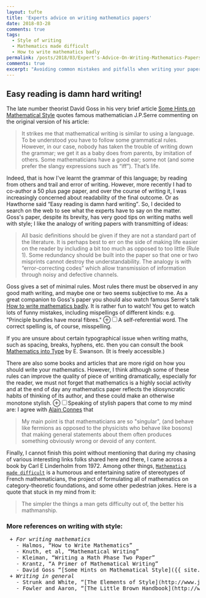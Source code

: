 ```yaml
---
layout: tufte
title: 'Experts advice on writing mathematics papers'
date: 2018-03-28
comments: true
tags:
  - Style of writing 
  - Mathematics made difficult
  - How to write mathematics badly
permalink: /posts/2018/03/Expert's-Advice-On-Writing-Mathematics-Papers/  
comments: true
excerpt: "Avoiding common mistakes and pitfalls when writing your papers; Learning to show mercy on the readers/editors/publishers of your papers"
---
```


## Easy reading is damn hard writing!

The late number theorist David Goss in his very brief article 
[Some Hints on Mathematical Style](https://people.math.osu.edu/goss.3/hint.pdf) quotes famous mathematician J.P.Serre commenting on the original version of his article:
> It strikes me that mathematical writing is similar to using a
language. To be understood you have to follow some grammatical rules. However, in our case, nobody has taken the trouble of writing down the grammar; we get it as a baby does from parents, by imitation of others. Some mathematicians have a good ear; some not (and some prefer the slangy expressions such as “iff”). That’s life.

Indeed, that is how I've learnt the grammar of this language; by reading from others and trail and error of writing. However, more recently I had to co-author a 50 plus page paper, and over the course of writing it, I was increasingly concerned about readability of the final outcome. Or as Hawthorne said <q>Easy reading is damn hard writing</q>. So, I decided to search on the web to see what the experts have to say on the matter. Goss's paper, despite its brevity, has very good tips on writing maths well with style; I like the analogy of writing papers with transmitting of ideas:   
> All basic definitions should be given if they are not a
standard part of the literature. It is perhaps best to err on the side of making life easier on the reader by including a bit too much as opposed to too little (Rule 1). Some redundancy should be built into the paper so that one or two misprints cannot destroy the understandability. The analogy is with “error-correcting codes” which allow transmission of information through noisy and defective channels.

Goss gives a set of minimal rules. Most rules there must be observed in any good math writing, and maybe one or two seems subjective to me. As a great companion to Goss's paper you should also watch famous Serre's talk [How to write mathematics badly](https://www.youtube.com/watch?v=ECQyFzzBHlo). It is rather fun to watch! You get to watch lots of funny mistakes, including mispellings of different kinds: e.g. "Principle bundles have moral fibres." <label for="mn-misspelling" class="margin-toggle">&#8853;</label><input type="checkbox" id="mn-misspelling" class="margin-toggle"/><span class="marginnote">A self-referential word. The correct spelling is, of course, misspelling.</span>    


If you are unsure about certain typographical issue when writing maths, such as spacing, breaks, hyphens, etc. then you can consult the book [Mathematics into Type](https://www.ams.org/publications/authors/mit-2.pdf) by E. Swanson. (It is freely accessible.)


There are also some books and articles that are more rigid on how you should write your mathematics. However, I think although some of these rules can improve the quality of piece of writing dramatically, especially for the reader, we must not forget that mathematics is a highly social activity and at the end of day any mathematics paper reflects the idiosyncratic habits of thinking of its author, and these could make an otherwise monotone stylish.
<label for="mn-stylish-papers" class="margin-toggle">&#8853;</label><input type="checkbox" id="mn-stylish-papers" class="margin-toggle"/><span class="marginnote">Speaking of stylish papers that come to my mind are: </span>
I agree with [Alain Connes](http://noncommutativegeometry.blogspot.co.uk/2007/02/good-mathematics.html) that  

> My main point is that mathematicians are so "singular", (and behave like fermions as opposed to the physicists who behave like bosons) that making general statements about them often produces something obviously wrong or devoid of any content.


Finally, I cannot finish this point without mentioning that during my chasing of various interesting links folks shared here and there, I came across a book by Carl E Linderholm from 1972. Among other things, <code>[Mathematics made difficult](https://en.wikipedia.org/wiki/Mathematics_Made_Difficult)</code> is a humorous and entertaining satire of stereotypes of French mathematicians, the project of formulating all of mathematics on category-theoretic foundations, and some other pedestrian jokes. Here is a quote that stuck in my mind from it:

> The simpler the things a man gets difficulty out of, the better his mathmanship.



### More references on writing with style:
<pre class="sans">
 + <em>For writing mathematics</em> 
   - Halmos, <q>How to Write Mathematics</q> 
   - Knuth, et al, <q>Mathematical Writing</q>
   - Kleiman, <q>Writing a Math Phase Two Paper</q>
   - Krantz, <q>A Primer of Mathematical Writing</q>
   - David Goss <q>[Some Hints on Mathematical Style]({{ site.baseurl }}/files/posts/2018/Hints-on-mathematical-style-Goss.pdf)</q>
 + <em>Writing in general</em>
   - Strunk and White, <q>[The Elements of Style](http://www.jlakes.org/ch/web/The-elements-of-style.pdf)</q>
   - Fowler and Aaron, <q>[The Little Brown Handbook](http://www.pearsoncustom.com/de/instructor/Instructors_manual.pdf)</q>
</pre>   